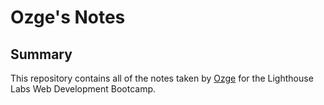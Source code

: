 # Ozge's Notes

## Summary

This repository contains all of the notes taken by [Ozge](https://github.com/ozggnr/lighthouse-web-notes/blob/master/README.md) for the Lighthouse Labs Web Development Bootcamp.

